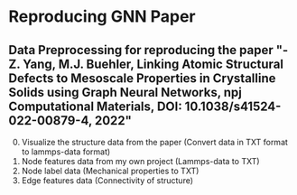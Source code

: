 # Reproducing GNN Paper

## Data Preprocessing for reproducing the paper "- Z. Yang, M.J. Buehler, Linking Atomic Structural Defects to Mesoscale Properties in Crystalline Solids using Graph Neural Networks, npj Computational Materials, DOI: 10.1038/s41524-022-00879-4, 2022" 

0. Visualize the structure data from the paper (Convert data in TXT format to lammps-data format)
1. Node features data from my own project (Lammps-data to TXT)
2. Node label data (Mechanical properties to TXT)
3. Edge features data (Connectivity of structure)
